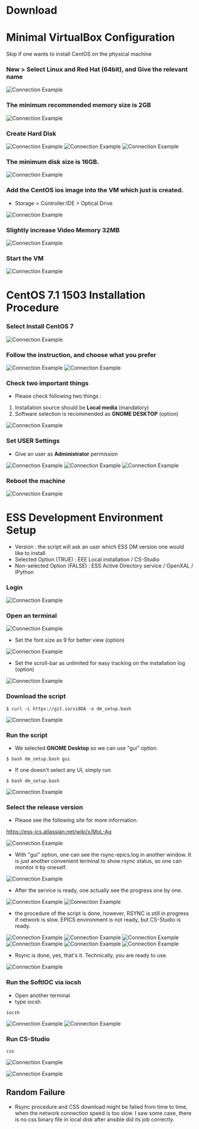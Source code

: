 # Download 


# Minimal VirtualBox Configuration

Skip if one wants to install CentOS on the physical machine

### New > Select **Linux** and **Red Hat (64bit)**, and Give the relevant name

![Connection Example](0.png)

### The minimum recommended memory size is 2GB

![Connection Example](1.png)

### Create Hard Disk 

![Connection Example](2.png)
![Connection Example](3.png)
![Connection Example](4.png)

### The minimum disk size is **16GB**. 

![Connection Example](5.png)

### Add the CentOS ios image into the VM which just is created.
* Storage > Controller:IDE > Optical Drive

![Connection Example](6.png)

### Slightly increase Video Memory 32MB

![Connection Example](7.png)

### Start the VM 

![Connection Example](8.png)

# CentOS 7.1 1503 Installation Procedure

### Select **Install CentOS 7**

![Connection Example](9.png)

### Follow the instruction, and choose what you prefer

![Connection Example](10.png)
![Connection Example](11.png)

### Check two important things

* Please check following two things :
1) Installation source should be **Local media** (mandatory)
2) Software selection is recommended as **GNOME DESKTOP** (option)

![Connection Example](12.png)

### Set USER Settings

* Give an user as **Administrator** permission

![Connection Example](13.png)
![Connection Example](14.png)
![Connection Example](15.png)

### Reboot the machine

![Connection Example](16.png)


# ESS Development Environment Setup

* Version : the script will ask an user which ESS DM version one would like to install
* Selected Option (TRUE) : EEE Local installation / CS-Studio 
* Non-selected Option (FALSE) : ESS Active Directory service / OpenXAL / IPython


### Login

![Connection Example](17.png)

### Open an terminal

![Connection Example](18.png)

* Set the font size as 9 for better view (option)

![Connection Example](19.png)

* Set the scroll-bar as unlimited for easy tracking on the installation log (option)

![Connection Example](20.png)


### Download the script

```
$ curl -L https://git.io/vi8DA -o dm_setup.bash
```

![Connection Example](21.png)

### Run the script

* We selected **GNOME Desktop** so we can use "gui" option.

```
$ bash dm_setup.bash gui
```

* If one doesn't select any UI, simply run 

```
$ bash dm_setup.bash
```

![Connection Example](22.png)


### Select the release version 

* Please see the following site for more information.

https://ess-ics.atlassian.net/wiki/x/MoL-Ag

![Connection Example](23.png)

* With "gui" option, one can see the rsync-epics.log in another window. It is just another convenient terminal to show rsync status, so one can monitor it by oneself. 

![Connection Example](24.png)

* After the service is ready, one actually see the progress one by one.

![Connection Example](25.png)
![Connection Example](26.png)

* the procedure of the script is done, however, RSYNC is still in progress if network is slow. EPICS environment is not ready, but CS-Studio is ready. 

![Connection Example](27.png)
![Connection Example](28.png)
![Connection Example](29.png)
![Connection Example](30.png)
![Connection Example](31.png)
![Connection Example](32.png)


* Rsync is done, yes, that's it. Technically, you are  ready to use.

![Connection Example](33.png)


### Run the SoftIOC via iocsh
* Open another terminal
* type iocsh
```
iocsh
```

![Connection Example](34.png)
![Connection Example](35.png)

### Run CS-Studio 
```
css
```

![Connection Example](36.png)

![Connection Example](37.png)


## Random Failure
* Rsync procedure and CSS download might be failed from time to time, when the network connection speed is too slow. I saw some case, there is no css binary file in local disk after ansible did its job correctly. 

